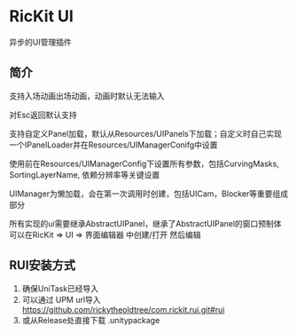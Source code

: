 # RicKit UI
异步的UI管理插件
## 简介
支持入场动画出场动画，动画时默认无法输入

对Esc返回默认支持

支持自定义Panel加载，默认从Resources/UIPanels下加载；自定义时自己实现一个IPanelLoader并在Resources/UIManagerConifg中设置

使用前在Resources/UIManagerConfig下设置所有参数，包括CurvingMasks, SortingLayerName, 依赖分辨率等关键设置

UIManager为懒加载，会在第一次调用时创建，包括UICam，Blocker等重要组成部分

所有实现的ui需要继承AbstractUIPanel，继承了AbstractUIPanel的窗口预制体可以在RicKit => UI => 界面编辑器 中创建/打开 然后编辑
## RUI安装方式
1. 确保UniTask已经导入
2. 可以通过 UPM url导入 https://github.com/rickytheoldtree/com.rickit.rui.git#rui
3. 或从Release处直接下载 .unitypackage
